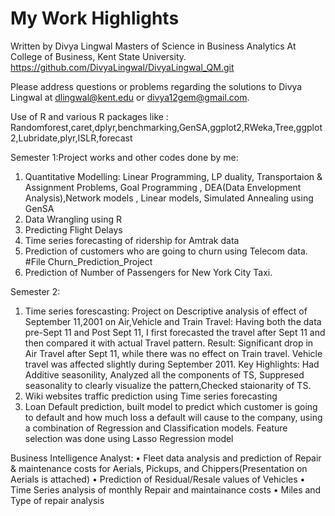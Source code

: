 # My Work Highlights
Written by Divya Lingwal
Masters of Science in Business Analytics
At College of Business, Kent State University.
https://github.com/DivyaLingwal/DivyaLingwal_QM.git

Please address questions or problems regarding the solutions to Divya Lingwal at dlingwal@kent.edu or divya12gem@gmail.com.

Use of R and various R packages like : Randomforest,caret,dplyr,benchmarking,GenSA,ggplot2,RWeka,Tree,ggplot2,Lubridate,plyr,ISLR,forecast

Semester 1:Project works and other codes done by me:
1. Quantitative Modelling: Linear Programming, LP duality, Transportaion & Assignment Problems, Goal Programming , DEA(Data Envelopment Analysis),Network models , Linear models, Simulated Annealing using GenSA 
2. Data Wrangling using R
3. Predicting Flight Delays
4. Time series forecasting of ridership for Amtrak data 
3. Prediction of customers who are going to churn using Telecom data. #File Churn_Prediction_Project
4. Prediction of Number of Passengers for New York City Taxi.

Semester 2: 
1. Time series forescasting: Project on Descriptive analysis of effect of September 11,2001 on Air,Vehicle and Train Travel: Having both the data pre-Sept 11 and Post Sept 11, I first forecasted the travel after Sept 11 and then compared it with actual Travel pattern.
Result: Significant drop in Air Travel after Sept 11, while there was no effect on Train travel. Vehicle travel was affected slightly during September 2011. 
Key Highlights: Had Additive seasonility, Analyzed all the components of TS, Suppresed seasonality to clearly visualize the pattern,Checked staionarity of TS.
2. Wiki websites traffic prediction using Time series forecasting
3. Loan Default prediction, built model to predict which customer is going to default and how much loss a default will cause to the company, using a combination of Regression and Classification models. Feature selection was done using Lasso Regression model

Business Intelligence Analyst:
•	Fleet data analysis and prediction of Repair & maintenance costs for Aerials, Pickups, and Chippers(Presentation on Aerials is attached)
•	Prediction of Residual/Resale values of Vehicles
•	Time Series analysis of monthly Repair and maintainance costs
•	Miles and Type of repair analysis



